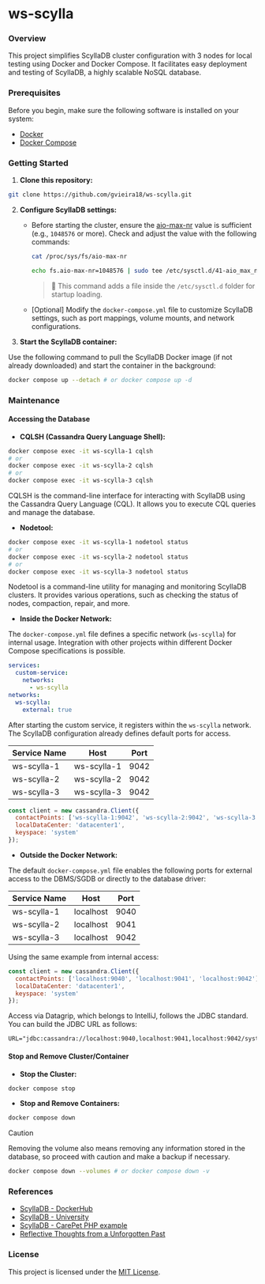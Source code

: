 # ws-scylla

### Overview

This project simplifies ScyllaDB cluster configuration with 3 nodes for local testing using Docker and Docker Compose. It facilitates easy deployment and testing of ScyllaDB, a highly scalable NoSQL database.

### Prerequisites

Before you begin, make sure the following software is installed on your system:

- [Docker](https://docs.docker.com/engine/install/ubuntu/)
- [Docker Compose](https://docs.docker.com/compose/install/linux/)

### Getting Started

1. **Clone this repository:**

```bash
git clone https://github.com/gvieira18/ws-scylla.git
```

2. **Configure ScyllaDB settings:**

   - Before starting the cluster, ensure the [aio-max-nr](https://www.kernel.org/doc/Documentation/sysctl/fs.txt) value is sufficient (e.g., `1048576` or more). Check and adjust the value with the following commands:
     ```bash
     cat /proc/sys/fs/aio-max-nr
     ```
     ```bash
     echo fs.aio-max-nr=1048576 | sudo tee /etc/sysctl.d/41-aio_max_nr.conf && sudo sysctl --system
     ```
     > 📝 This command adds a file inside the `/etc/sysctl.d` folder for startup loading.
   - [Optional] Modify the `docker-compose.yml` file to customize ScyllaDB settings, such as port mappings, volume mounts, and network configurations.

3. **Start the ScyllaDB container:**

Use the following command to pull the ScyllaDB Docker image (if not already downloaded) and start the container in the background:

```bash
docker compose up --detach # or docker compose up -d
```

### Maintenance

#### Accessing the Database

- **CQLSH (Cassandra Query Language Shell):**

```bash
docker compose exec -it ws-scylla-1 cqlsh
# or
docker compose exec -it ws-scylla-2 cqlsh
# or
docker compose exec -it ws-scylla-3 cqlsh
```

CQLSH is the command-line interface for interacting with ScyllaDB using the Cassandra Query Language (CQL). It allows you to execute CQL queries and manage the database.

- **Nodetool:**

```bash
docker compose exec -it ws-scylla-1 nodetool status
# or
docker compose exec -it ws-scylla-2 nodetool status
# or
docker compose exec -it ws-scylla-3 nodetool status
```

Nodetool is a command-line utility for managing and monitoring ScyllaDB clusters. It provides various operations, such as checking the status of nodes, compaction, repair, and more.

- **Inside the Docker Network:**

The `docker-compose.yml` file defines a specific network (`ws-scylla`) for internal usage. Integration with other projects within different Docker Compose specifications is possible.

```yml
services:
  custom-service:
    networks:
      - ws-scylla
networks:
  ws-scylla:
    external: true
```

After starting the custom service, it registers within the `ws-scylla` network. The ScyllaDB configuration already defines default ports for access.

| Service Name |    Host     | Port |
| ------------ | :---------: | :--: |
| ws-scylla-1  | ws-scylla-1 | 9042 |
| ws-scylla-2  | ws-scylla-2 | 9042 |
| ws-scylla-3  | ws-scylla-3 | 9042 |

```js
const client = new cassandra.Client({
  contactPoints: ['ws-scylla-1:9042', 'ws-scylla-2:9042', 'ws-scylla-3:9042'],
  localDataCenter: 'datacenter1',
  keyspace: 'system'
});
```

- **Outside the Docker Network:**

The default `docker-compose.yml` file enables the following ports for external access to the DBMS/SGDB or directly to the database driver:

| Service Name |   Host    | Port |
| ------------ | :-------: | :--: |
| ws-scylla-1  | localhost | 9040 |
| ws-scylla-2  | localhost | 9041 |
| ws-scylla-3  | localhost | 9042 |

Using the same example from internal access:

```js
const client = new cassandra.Client({
  contactPoints: ['localhost:9040', 'localhost:9041', 'localhost:9042'],
  localDataCenter: 'datacenter1',
  keyspace: 'system'
});
```

Access via Datagrip, which belongs to IntelliJ, follows the JDBC standard. You can build the JDBC URL as follows:

```properties
URL="jdbc:cassandra://localhost:9040,localhost:9041,localhost:9042/system"
```

#### Stop and Remove Cluster/Container

- **Stop the Cluster:**

```bash
docker compose stop
```

- **Stop and Remove Containers:**

```bash
docker compose down
```

> [!CAUTION]
> Removing the volume also means removing any information stored in the database, so proceed with caution and make a backup if necessary.

```bash
docker compose down --volumes # or docker compose down -v
```

### References

- [ScyllaDB - DockerHub](https://hub.docker.com/r/scylladb/scylla)
- [ScyllaDB - University](https://university.scylladb.com/courses/scylla-essentials-overview/lessons/high-availability/topic/consistency-level-demo-part-1)
- [ScyllaDB - CarePet PHP example](https://github.com/scylladb/care-pet/blob/master/php/README.md)
- [Reflective Thoughts from a Unforgotten Past](https://gist.github.com/gvieira18/df11b9517eff971d748e82bf23a16d47)

### License

This project is licensed under the [MIT License](LICENSE).
